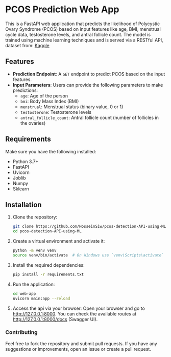 # PCOS Prediction Web App

This is a FastAPI web application that predicts the likelihood of Polycystic Ovary Syndrome (PCOS) based on input features like age, BMI, menstrual cycle data, testosterone levels, and antral follicle count. The model is trained using machine learning techniques and is served via a RESTful API, dataset from: <a href='https://www.kaggle.com/datasets/samikshadalvi/pcos-diagnosis-dataset'>Kaggle</a>

## Features

- **Prediction Endpoint**: A `GET` endpoint to predict PCOS based on the input features.
- **Input Parameters**: Users can provide the following parameters to make predictions:
  - `age`: Age of the person
  - `bmi`: Body Mass Index (BMI)
  - `menstrual`: Menstrual status (binary value, 0 or 1)
  - `testosterone`: Testosterone levels
  - `antral_follicle_count`: Antral follicle count (number of follicles in the ovaries)

## Requirements

Make sure you have the following installed:
- Python 3.7+
- FastAPI
- Uvicorn
- Joblib
- Numpy
- Sklearn

## Installation

1. Clone the repository:

   ```bash
   git clone https://github.com/HosseinSiw/pcos-detection-API-using-ML
   cd pcos-detection-API-using-ML

2. Create a virtual environment and activate it:
    ```bash
    python -m venv venv
    source venv/bin/activate  # On Windows use `venv\Scripts\activate`

3. Install the required dependencies:
    ```bash
    pip install -r requirements.txt

4. Run the application:
    ```bash
    cd web-app
    uvicorn main:app --reload

5. Access the api via your browser:
    Open your browser and go to http://127.0.0.1:8000.
    You can check the available routes at http://127.0.0.1:8000/docs (Swagger UI).

### Contributing
Feel free to fork the repository and submit pull requests. If you have any suggestions or improvements, open an issue or create a pull request.

